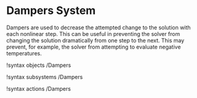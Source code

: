 # Dampers System

Dampers are used to decrease the attempted change to the solution with each nonlinear step.
This can be useful in preventing the solver from changing the solution dramatically from one
step to the next. This may prevent, for example, the solver from attempting to evaluate negative
temperatures.

!syntax objects /Dampers

!syntax subsystems /Dampers

!syntax actions /Dampers
